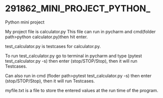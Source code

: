 # 291862_MINI_PROJECT_PYTHON_

Python mini project

My project file is calculator.py
This file can run in pycharm and cmd(folder path>python calculator.py)then hit enter.


test_calculator.py is testcases for calculator.py.

To run test_calculator.py go to terminal in pycharm and type (pytest test_calculator.py -s)
then  enter (stop/STOP/Stop), then it will run Testcases.

Can also run in cmd (floder path>pytest test_calculator.py -s) 
then  enter (stop/STOP/Stop), then it will run Testcases.

myfile.txt is a file to store the entered values at the run time of the program.
